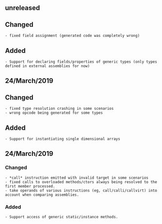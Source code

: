 ## unreleased

## Changed
	- fixed field assignment (generated code was completely wrong)

## Added
	- Support for declaring fields/properties of generic types (only types defined in external assemblies for now)

## 24/March/2019

## Changed
	- fixed type resolution crashing in some scenarios
	- wrong opcode being generated for some types

## Added
	- Support for instantiating single dimensional arrays 


## 24/March/2019

### Changed
	- *call* instruction emitted with invalid target in some scenarios
	- fixed calls to overloaded methods/ctors always being resolved to the first member processed.
	- take operands of various instructions (eg, call/calli/callvirt) into account when comparing assemblies.

### Added
	- Support access of generic static/instance methods.
